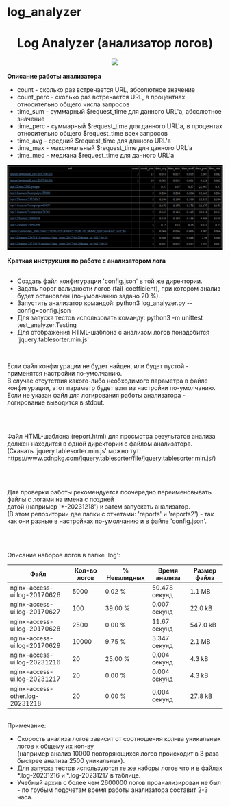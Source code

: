 # log_analyzer

<h1 align="center">Log Analyzer (анализатор логов)</h1>
<p align="center"><img src="https://img.shields.io/badge/made_by-KD3821-lightblue"></p>

<b>Описание работы анализатора</b><br>
<ul>
<li>
count - сĸольĸо раз встречается URL, абсолютное значение</li>
<li>
count_perc - сĸольĸо раз встречается URL, в процентнах относительно общего числа запросов</li>
<li>
time_sum - суммарный $request_time для данного URL'а, абсолютное значение</li>
<li>
time_perc - суммарный $request_time для данного URL'а, в процентах относительно общего $request_time всех запросов</li>
<li>
time_avg - средний $request_time для данного URL'а</li>
<li>
time_max - маĸсимальный $request_time для данного URL'а</li>
<li>
time_med - медиана $request_time для данного URL'а</li></ul>


<p align="center"><img src="https://github.com/kd3821/pyprotus_tasks/blob/main/img/report-2023.12.16.png?raw=true"></p>


<b>Краткая инструкция по работе с анализатором лога</b><br><br>

<ul>
  <li>Создать файл конфигурации 'config.json' в той же директории. </li>
  <li>Задать порог валидности логов (fail_coefficient), при котором анализ будет остановлен (по-умолчанию задано 20 %). </li>
  <li>Запустить анализатор командой: python3 log_analyzer.py --config=config.json</li>
  <li>Для запуска тестов использовать команду: python3 -m unittest test_analyzer.Testing</li>
  <li>Для отображения HTML-шаблона с анализом логов понадобится 'jquery.tablesorter.min.js'</li>
</ul><br>

<p>
Если файл конфигурации не будет найден, или будет пустой - применятся настройки по-умолчанию.<br>
В случае отсутствия какого-либо необходимого параметра в файле конфигурации, этот параметр будет взят из настройки
по-умолчанию.<br>Если не указан файл для логирования работы анализатора - логирование выводится в stdout.</p>
<br><br>
<p>Файл HTML-шаблона (report.html) для просмотра результатов анализа должен находится в одной директории с файлом анализатора.<br>
(Скачать 'jquery.tablesorter.min.js' можно тут: https://www.cdnpkg.com/jquery.tablesorter/file/jquery.tablesorter.min.js/)</p>
<br><br>
<p>
Для проверки работы рекомендуется поочередно переименовывать файлы с логами на имена с поздней <br>
датой (например '*-20231218') и затем запускать анализатор.
<br>(В этом репозитории две папки с отчетами: 'reports' и 'reports2') - так как они разные в настройках по-умолчанию и в файле 'config.json'.</p>
<br><br>

<p>Описание наборов логов в папке 'log':</p>

<table>
<thead>
<tr>
  <th>Файл</th>
  <th>Кол-во логов</th>
  <th>% Невалидных</th>
  <th>Время анализа</th>
  <th>Размер файла</th>
</tr>
</thead>
<tbody>
<tr>
  <td>nginx-access-ui.log-20170626</td>
  <td>5000</td>
  <td>0.02 %</td>
  <td>50.478 секунд</td>
  <td>1.1 MB</td>
</tr>
<tr>
  <td>nginx-access-ui.log-20170627</td>
  <td>100</td>
  <td>39.00 %</td>
  <td>0.007 секунд</td>
  <td>22.0 kB</td>
</tr>
<tr>
  <td>nginx-access-ui.log-20170628</td>
  <td>2500</td>
  <td>0.00 %</td>
  <td>11.67 секунд</td>
  <td>547.0 kB</td>
</tr>
<tr>
  <td>nginx-access-ui.log-20170629</td>
  <td>10000</td>
  <td>9.75 %</td>
  <td>3.347 секунд</td>
  <td>2.1 MB</td>
</tr>
<tr>
  <td>nginx-access-ui.log-20231216</td>
  <td>20</td>
  <td>25.00 %</td>
  <td>0.004 секунд</td>
  <td>4.3 kB</td>
</tr>
<tr>
  <td>nginx-access-ui.log-20231217</td>
  <td>20</td>
  <td>0.00 %</td>
  <td>0.004 секунд</td>
  <td>4.3 kB</td>
</tr>
<tr>
  <td>nginx-access-other.log-20231218</td>
  <td>20</td>
  <td>0.00 %</td>
  <td>0.004 секунд</td>
  <td>27.8 kB</td>
</tr>
</tbody>
</table>
<br>
Примечание:
<ul>
<li>
Скорость анализа логов зависит от соотношения кол-ва уникальных логов к общему их кол-ву<br>
(например анализ 10000 повторяющихся логов происходит в 3 раза быстрее анализа 2500 уникальных).</li>
<li>
Для запуска тестов используются те же наборы логов что и в файлах *.log-20231216 и *.log-20231217 в таблице.</li>
<li>
Учебный архив с более чем 2600000 логов проанализирован не был - по грубым подсчетам время работы анализатора составит 2-3 часа.</li>
</ul>
